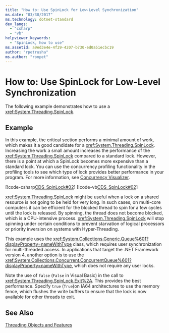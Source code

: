 ```yaml
---
title: "How to: Use SpinLock for Low-Level Synchronization"
ms.date: "03/30/2017"
ms.technology: dotnet-standard
dev_langs: 
  - "csharp"
  - "vb"
helpviewer_keywords: 
  - "SpinLock, how to use"
ms.assetid: a9ed3e4e-4f29-4207-b730-ed0a51ecbc19
author: "rpetrusha"
ms.author: "ronpet"
---
```

# How to: Use SpinLock for Low-Level Synchronization
The following example demonstrates how to use a <xref:System.Threading.SpinLock>.  
  
## Example  
 In this example, the critical section performs a minimal amount of work, which makes it a good candidate for a <xref:System.Threading.SpinLock>. Increasing the work a small amount increases the performance of the <xref:System.Threading.SpinLock> compared to a standard lock. However, there is a point at which a SpinLock becomes more expensive than a standard lock. You can use the concurrency profiling functionality in the profiling tools to see which type of lock provides better performance in your program. For more information, see [Concurrency Visualizer](/visualstudio/profiling/concurrency-visualizer).  
  
 [!code-csharp[CDS_SpinLock#02](../../../samples/snippets/csharp/VS_Snippets_Misc/cds_spinlock/cs/spinlockdemo.cs#02)]
 [!code-vb[CDS_SpinLock#02](../../../samples/snippets/visualbasic/VS_Snippets_Misc/cds_spinlock/vb/spinlock_vb.vb#02)]  
  
 <xref:System.Threading.SpinLock> might be useful when a lock on a shared resource is not going to be held for very long. In such cases, on multi-core computers it can be efficient for the blocked thread to spin for a few cycles until the lock is released. By spinning, the thread does not become blocked, which is a CPU-intensive process. <xref:System.Threading.SpinLock> will stop spinning under certain conditions to prevent starvation of logical processors or priority inversion on systems with Hyper-Threading.  
  
 This example uses the <xref:System.Collections.Generic.Queue%601?displayProperty=nameWithType> class, which requires user synchronization for multi-threaded access. In applications that target the .NET Framework version 4, another option is to use the <xref:System.Collections.Concurrent.ConcurrentQueue%601?displayProperty=nameWithType>, which does not require any user locks.  
  
 Note the use of `false` (`False` in Visual Basic) in the call to <xref:System.Threading.SpinLock.Exit%2A>. This provides the best performance. Specify `true` (`True`)on IA64 architectures to use the memory fence, which flushes the write buffers to ensure that the lock is now available for other threads to exit.  
  
## See Also  
 [Threading Objects and Features](../../../docs/standard/threading/threading-objects-and-features.md)
